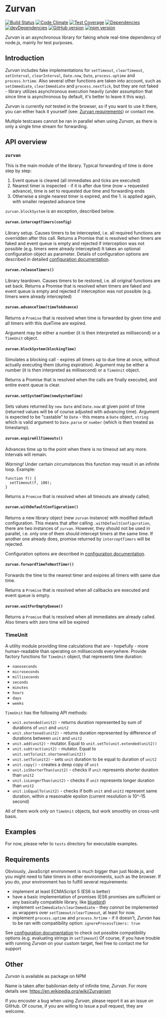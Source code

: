 # Zurvan 

[![Build Status](https://travis-ci.org/Lewerow/zurvan.svg?branch=master)](https://travis-ci.org/Lewerow/zurvan)
[![Code Climate](https://codeclimate.com/github/Lewerow/Zurvan/badges/gpa.svg)](https://codeclimate.com/github/Lewerow/Zurvan)
[![Test Coverage](https://codeclimate.com/github/Lewerow/Zurvan/badges/coverage.svg)](https://codeclimate.com/github/Lewerow/Zurvan/coverage)
[![Dependencies](https://david-dm.org/Lewerow/zurvan.svg)](https://github.com/Lewerow/zurvan/blob/master/package.json)
[![devDependencies](https://david-dm.org/Lewerow/zurvan/dev-status.svg)](https://david-dm.org/Lewerow/zurvan#info=devDependencies)
[![GitHub version](https://badge.fury.io/gh/Lewerow%2Fzurvan.svg)](http://badge.fury.io/gh/Lewerow%2Fzurvan)
[![npm version](https://badge.fury.io/js/zurvan.svg)](http://badge.fury.io/js/zurvan)

_Zurvan_ is an asynchronous library for faking whole real-time dependency of node.js, mainly for test purposes.

## Introduction
_Zurvan_ includes fake implementations for `setTimeout`, `clearTimeout`, `setInterval`, `clearInterval`, 
`Date.now`, `Date`, `process.uptime` and `process.hrtime`. Also several other functions are taken into account,
such as `setImmediate`, `clearImmediate` and `process.nextTick`, but they are not faked - library utilizes asynchronous
execution heavily (under assumption that since time is asynchronous by default, it's better to leave it this way).

_Zurvan_ is currently *not* tested in the browser, so if you want to use it there, you can either hack it yourself (see: [Zurvan requirements](#requirements)) or 
contact me.

Multiple testcases cannot be ran in parallel when using _Zurvan_, as there is only a single time stream for forwarding.

## API overview

### `zurvan`

This is the main module of the library. Typical forwarding of time is done step by step:

1. Event queue is cleared (all immediates and ticks are executed)
2. Nearest timer is inspected - if it is after due time (now + requested advance), time is set to requested due time and forwarding ends
3. Otherwise a single nearest timer is expired, and the 1. is applied again, with smaller reqested advance time

`zurvan.blockSystem` is an exception, described below.

#### `zurvan.interceptTimers(config)`

Library setup. Causes timers to be intercepted, i.e. all required functions are overridden after this call.
Returns a Promise that is resolved when timers are faked and event queue is empty and rejected if interception was not possible (e.g. timers were already intercepted)
It takes an optional configuration object as parameter. Details of configuration options are described in detailed <a href="doc/configuration.md">configuration documentation</a>.

#### `zurvan.releaseTimers()`

Library teardown. Causes timers to be restored, i.e. all original functions are set back. 
Returns a Promise that is resolved when timers are faked and event queue is empty and rejected if interception was not possible (e.g. timers were already intercepted)

#### `zurvan.advanceTime(timeToAdvance)`

Returns a `Promise` that is resolved when time is forwarded by given time and all timers with this dueTime are expired.

Argument may be either a number (it is then interpreted as millisecond) or a `TimeUnit` object.

#### `zurvan.blockSystem(blockingTime)`

Simulates a blocking call - expires all timers up to due time at once, without actually executing them (during expiration).
Argument may be either a number (it is then interpreted as millisecond) or a `TimeUnit` object.

Returns a Promise that is resolved when the calls are finally executed, and entire event queue is clear.

#### `zurvan.setSystemTime(newSystemTime)`

Sets values returned by `new Date` and `Date.now` at given point of time (returned values will be of course adjusted with advancing time).
Argument is expected to be "castable" to `Date` - this means a `Date` object, `string` which is valid argument to `Date.parse` or `number` (which is then treated as timestamp).

#### `zurvan.expireAllTimeouts()`

Advances time up to the point when there is no timeout set any more. Intervals will remain.

*Warning!* Under certain circumstances this function may result in an infinite loop. Example:
```
function f() {
  setTimeout(f, 100);
}
```

Returns a `Promise` that is resolved when all timeouts are already called;

#### `zurvan.withDefaultConfiguration()`

Returns a new library object (new `zurvan` instance) with modified default configuration. 
This means that after calling `.withDefaultConfiguration`, there are two instances of `zurvan`. However, they should not be used in parallel,
i.e. only one of them should intercept timers at the same time. If another one already does, promise returned by `interceptTimers` will be rejected.

Configuration options are described in <a href="doc/configuration.md">configuration documentation</a>.
#### `zurvan.forwardTimeToNextTimer()`

Forwards the time to the nearest timer and exipires all timers with same due time.

Returns a `Promise` that is resolved when all callbacks are executed and event queue is empty.

#### `zurvan.waitForEmptyQueue()`

Returns a `Promise` that is resolved when all immediates are already called. Also timers with zero time will be expired

### TimeUnit

A utility module providing time calculations that are - hopefully - more human-readable than operating on milliseconds everywhere.
Provide factory functions for `TimeUnit` object, that represents time duration:
 - `nanoseconds`
 - `microseconds`
 - `milliseconds`
 - `seconds`
 - `minutes`
 - `hours`
 - `days`
 - `weeks`
 
`TimeUnit` has the following API methods:
 - `unit.extended(unit2)` - returns duration represented by sum of durations of `unit` and `unit2`
 - `unit.shortened(unit2)` - returns duration represented by difference of durations between `unit` and `unit2`
 - `unit.add(unit2)` - mutator. Equal to `unit.setTo(unit.extended(unit2))`
 - `unit.subtract(unit2)` - mutator. Equal to `unit.setTo(unit.shortened(unit2))`
 - `unit.setTo(unit2)` - sets `unit` duration to be equal to duration of `unit2`
 - `unit.copy()` - creates a deep copy of `unit`
 - `unit.isShorterThan(unit2)` - checks if `unit` represents shorter duration than `unit2`
 - `unit.isLongerThan(unit2)` - checks if `unit` represents longer duration than `unit2`
 - `unit.isEqualTo(unit2)` - checks if both `unit` and `unit2` represent same duration, within a reasonable epsilon (current resolution is 10^-15 second)
 
All of them work only on `TimeUnit` objects, but work smoothly on cross-unit basis.
 
## Examples

For now, please refer to `tests` directory for executable examples.

## <a name="requirements"></a> Requirements

Obviously, JavaScript environment is much bigger than just Node.js, and you might need to fake timers in other environments, such as the browser.
If you do, your environment has to fulfill several requirements:

 - implement at least ECMAScript 5 (ES6 is better)
 - have a basic implementation of promises (ES6 promises are sufficient or any basically compatible library, like <a href="https://www.npmjs.com/package/bluebird">bluebird</a>)
 - implement `setImmediate/clearImmediate` - they *cannot* be implemented as wrappers over `setTimeout/clearTimeout`, at least for now.
 - implement `process.uptime` and `process.hrtime` - if it doesn't, _Zurvan_ has to be ran with compatibility option: `ignoreProcessTimers: true`

See <a href="doc/configuration.md">configuration documentation</a> to check out possible compatibility options (e.g. evaluating strings in `setTimeout`)
Of course, if you have trouble with running _Zurvan_ on your custom target, feel free to contact me for support

## Other

_Zurvan_ is available as package on NPM

Name is taken after babilonian deity of infinite time, _Zurvan_. For more details see: https://en.wikipedia.org/wiki/Zurvanism

If you encouter a bug when using _Zurvan_, please report it as an issue on GitHub. Of course, if you are willing to issue a pull request, they are welcome.

